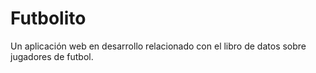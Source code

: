 # Futbolito
Un aplicación web en desarrollo relacionado con el libro de datos sobre jugadores de futbol.
